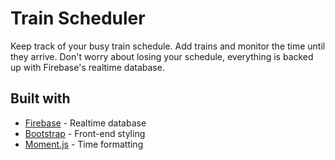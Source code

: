 
# Train Scheduler

Keep track of your busy train schedule. Add trains and monitor the time until they arrive. Don't worry about losing your schedule, everything is backed up with Firebase's realtime database.

## Built with 

* [Firebase](https://firebase.google.com/) - Realtime database
* [Bootstrap](https://getbootstrap.com/) - Front-end styling
* [Moment.js](https://momentjs.com/) - Time formatting


